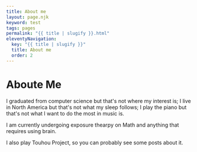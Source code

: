 ```yaml
---
title: About me
layout: page.njk
keyword: test
tags: pages
permalink: "{{ title | slugify }}.html"
eleventyNavigation:
  key: "{{ title | slugify }}"
  title: About me
  order: 2
---
```


# Aboute Me

I graduated from computer science but that's not where my interest is;
I live in North America but that's not what my sleep follows; I play the piano but that's
not what I want to do the most in music is.

I am currently undergoing exposure thearpy on Math and anything that requires using brain.

I also play Touhou Project, so you can probably see some posts about it.